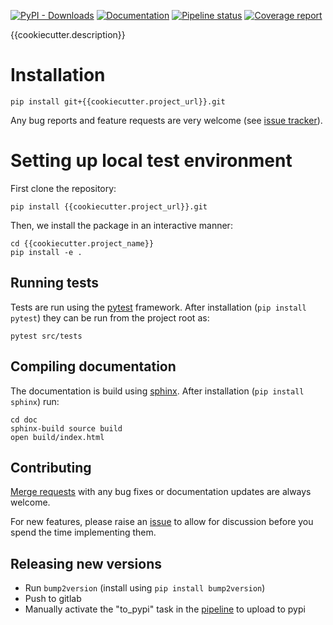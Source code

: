 [![PyPI - Downloads](https://img.shields.io/pypi/dm/{{cookiecutter.project_name}})](https://pypi.org/project/{{cookiecutter.project_name}}/)
[![Documentation](https://img.shields.io/badge/Documentation-{{cookiecutter.project_name}}-blue)]({{cookiecutter.documentation_url}})
[![Pipeline status]({{cookiecutter.project_url}}/badges/main/pipeline.svg)]({{cookiecutter.project_url}}/-/pipelines/latest)
[![Coverage report]({{cookiecutter.project_url}}/badges/main/coverage.svg)]({{cookiecutter.documentation_url}}/htmlcov)

{{cookiecutter.description}}

# Installation
```shell
pip install git+{{cookiecutter.project_url}}.git
```

Any bug reports and feature requests are very welcome (see [issue tracker]({{cookiecutter.project_url}}/-/issues)).

# Setting up local test environment
First clone the repository:
```shell
pip install {{cookiecutter.project_url}}.git
```

Then, we install the package in an interactive manner:
```shell
cd {{cookiecutter.project_name}}
pip install -e .
```

## Running tests
Tests are run using the [pytest](https://docs.pytest.org) framework. After installation (`pip install pytest`) they can be run from the project root as:
```shell
pytest src/tests
```

## Compiling documentation
The documentation is build using [sphinx](https://www.sphinx-doc.org/en/master/). After installation (`pip install sphinx`) run:
```shell
cd doc
sphinx-build source build
open build/index.html
```

## Contributing
[Merge requests]({{cookiecutter.project_url}}/-/merge_requests) with any bug fixes or documentation updates are always welcome. 

For new features, please raise an [issue]({{cookiecutter.project_url}}/-/issues) to allow for discussion before you spend the time implementing them.

## Releasing new versions
- Run `bump2version` (install using `pip install bump2version`)
- Push to gitlab
- Manually activate the "to_pypi" task in the [pipeline]({{cookiecutter.project_url}}/-/pipelines/latest) to upload to pypi



